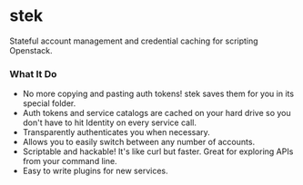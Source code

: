 # stek

Stateful account management and credential caching for scripting Openstack.

### What It Do

- No more copying and pasting auth tokens! stek saves them for you in its special folder.
- Auth tokens and service catalogs are cached on your hard drive so you don't have to hit
  Identity on every service call.
- Transparently authenticates you when necessary.
- Allows you to easily switch between any number of accounts.
- Scriptable and hackable! It's like curl but faster. Great for exploring APIs from your
  command line.
- Easy to write plugins for new services.
